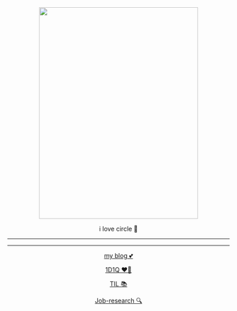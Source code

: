 <div align="center">
  


<img src="https://pbs.twimg.com/media/FRV_bK9UUAAy6IE?format=jpg&name=large" width="360" height="480"/>


i love circle 🌸




----
----


[my blog 💕](https://yangu1455.tistory.com/)

[1D1Q ❤️‍🔥](https://github.com/yangu1455/Algorithm)

[TIL 📚](https://github.com/yangu1455/TIL)

[Job-research 🔍](https://github.com/yangu1455/job-research)

 

</div>